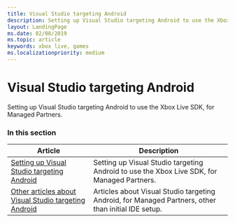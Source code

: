 ```yaml
---
title: Visual Studio targeting Android
description: Setting up Visual Studio targeting Android to use the Xbox Live SDK, for Managed Partners.
layout: LandingPage
ms.date: 02/08/2019
ms.topic: article
keywords: xbox live, games
ms.localizationpriority: medium
---
```


# Visual Studio targeting Android

Setting up Visual Studio targeting Android to use the Xbox Live SDK, for Managed Partners.


### In this section

| Article | Description |
|---------|-------------|
| [Setting up Visual Studio targeting Android](vs-android-mp.md) | Setting up Visual Studio targeting Android to use the Xbox Live SDK, for Managed Partners. |
| [Other articles about Visual Studio targeting Android](other/other.md) | Articles about Visual Studio targeting Android, for Managed Partners, other than initial IDE setup. |

